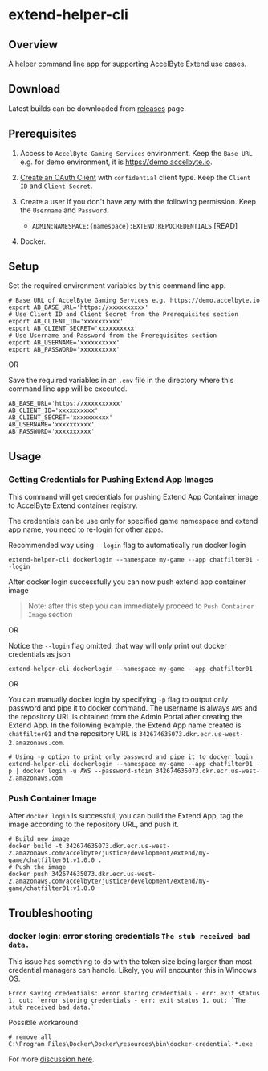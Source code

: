 # extend-helper-cli

## Overview

A helper command line app for supporting AccelByte Extend use cases.

## Download

Latest builds can be downloaded from [releases](https://github.com/AccelByte/extend-helper-cli/releases) page.

## Prerequisites

1.  Access to `AccelByte Gaming Services` environment. Keep the `Base URL` e.g. for demo environment, it is https://demo.accelbyte.io.

2. [Create an OAuth Client](https://docs.accelbyte.io/guides/access/iam-client.html) with `confidential` client type. Keep the `Client ID` and `Client Secret`.

3. Create a user if you don't have any with the following permission. Keep the `Username` and `Password`. 

   - `ADMIN:NAMESPACE:{namespace}:EXTEND:REPOCREDENTIALS` [READ]

4. Docker.

## Setup

Set the required environment variables by this command line app.

```shell
# Base URL of AccelByte Gaming Services e.g. https://demo.accelbyte.io
export AB_BASE_URL='https://xxxxxxxxxx'
# Use Client ID and Client Secret from the Prerequisites section
export AB_CLIENT_ID='xxxxxxxxxx'               
export AB_CLIENT_SECRET='xxxxxxxxxx'              
# Use Username and Password from the Prerequisites section
export AB_USERNAME='xxxxxxxxxx'               
export AB_PASSWORD='xxxxxxxxxx'
```

OR

Save the required variables in an `.env` file in the directory where this command line app will be executed.

```
AB_BASE_URL='https://xxxxxxxxxx'
AB_CLIENT_ID='xxxxxxxxxx'             
AB_CLIENT_SECRET='xxxxxxxxxx'             
AB_USERNAME='xxxxxxxxxx'              
AB_PASSWORD='xxxxxxxxxx'
```

## Usage

### Getting Credentials for Pushing Extend App Images

This command will get credentials for pushing Extend App Container image to AccelByte Extend container registry.

The credentials can be use only for specified game namespace and extend app name, you need to re-login for other apps.

Recommended way using `--login` flag to automatically run docker login

```shell
extend-helper-cli dockerlogin --namespace my-game --app chatfilter01 --login
```

After docker login successfully you can now push extend app container image

> Note: after this step you can immediately proceed to `Push Container Image` section

OR

Notice the `--login` flag omitted, that way will only print out docker credentials as json

```shell
extend-helper-cli dockerlogin --namespace my-game --app chatfilter01
```

OR

You can manually docker login by specifying `-p` flag to output only password and pipe it to docker command. The username is always `AWS` and the repository URL
is obtained from the Admin Portal after creating the Extend App. In the following example, 
the Extend App name created is `chatfilter01` and the repository URL is `342674635073.dkr.ecr.us-west-2.amazonaws.com`.

```shell
# Using -p option to print only password and pipe it to docker login
extend-helper-cli dockerlogin --namespace my-game --app chatfilter01 -p | docker login -u AWS --password-stdin 342674635073.dkr.ecr.us-west-2.amazonaws.com
```

### Push Container Image

After `docker login` is successful, you can build the Extend App, tag the image
according to the repository URL, and push it.

```shell
# Build new image
docker build -t 342674635073.dkr.ecr.us-west-2.amazonaws.com/accelbyte/justice/development/extend/my-game/chatfilter01:v1.0.0 .
# Push the image
docker push 342674635073.dkr.ecr.us-west-2.amazonaws.com/accelbyte/justice/development/extend/my-game/chatfilter01:v1.0.0
```

## Troubleshooting

### docker login: error storing credentials `The stub received bad data.`

This issue has something to do with the token size being larger than most credential managers can handle. Likely, you will encounter this in Windows OS.

```text
Error saving credentials: error storing credentials - err: exit status 1, out: `error storing credentials - err: exit status 1, out: `The stub received bad data.`
```
Possible workaround:
```text
# remove all
C:\Program Files\Docker\Docker\resources\bin\docker-credential-*.exe
```
For more [discussion here](https://stackoverflow.com/questions/60807697/docker-login-error-storing-credentials-the-stub-received-bad-data).